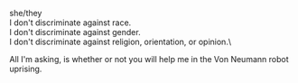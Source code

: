 she/they\
I don't discriminate against race.\
I don't discriminate against gender.\
I don't discriminate against religion, orientation, or opinion.\

All I'm asking, is whether or not you will help me in the Von Neumann robot uprising.
